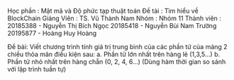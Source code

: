 Học phần    : Mật mã và Độ phức tạp thuật toán
Đề tài      : Tìm hiểu về BlockChain
Giảng Viên  : TS. Vũ Thành Nam
Nhóm        : Nhóm 11
Thành viên  :
    20185388 - Nguyễn Thị Bích Ngọc
    20185418 - Nguyễn Bùi Nam Trường
    20195877 - Hoàng Huy Hoàng

Đề bài:  Viết chương trình tính giá trị trung bình của các phần tử của mảng 2 chiều thỏa mãn điều kiện sau:
a. Phần tử lớn nhất trên hàng lẻ (1,3,5…)
b. Phần tử nhỏ nhất trên hàng chẵn (0, 2, 4, 6…)
(Dùng hàm thời gian so sánh với lập trình tuần tự)
